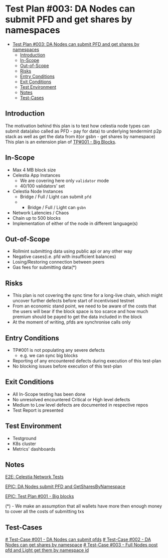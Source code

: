 # Test Plan #003: DA Nodes can submit PFD and get shares by namespaces

- [Test Plan #003: DA Nodes can submit PFD and get shares by namespaces](#test-plan-003-da-nodes-can-submit-pfd-and-get-shares-by-namespaces)
  - [Introduction](#introduction)
  - [In-Scope](#in-scope)
  - [Out-of-Scope](#out-of-scope)
  - [Risks](#risks)
  - [Entry Conditions](#entry-conditions)
  - [Exit Conditions](#exit-conditions)
  - [Test Environment](#test-environment)
  - [Notes](#notes)
  - [Test-Cases](#test-cases)

## Introduction

The motivation behind this plan is to test how celestia node types can submit data(also called as PFD - pay for data) to underlying tendermint p2p stack as well as get the data from it(or gsbn - get shares by namespace)
This plan is an extension plan of [TP#001 - Big Blocks](../001-Big-Blocks/tp-001-big-blocks-creation-sync.md). 

## In-Scope

- Max 4 MB block size
- Celestia App Instances
  - We are covering here only `validator` mode
  - 40/100 validators’ set
- Celestia Node Instances
  - Bridge / Full / Light can submit `pfd`
  - - Bridge / Full / Light can `gsbn`
- Network Latencies / Chaos
- Chain up to 500 blocks
- Implementation of either of the node in different language(s)

## Out-of-Scope

- Rollmint submitting data using public api or any other way
- Negative cases(i.e. pfd with insufficient balances)
- Losing/Restoring connection between peers
- Gas fees for submitting data(\*)

## Risks

- This plan is not covering the sync time for a long-live chain, which might uncover further defects before start of incentivised testnet
- From an economic stand point, we need to be aware of the costs that the users will bear if the block space is too scarce and how much premium should be payed to get the data included in the block
- At the moment of writing, pfds are synchronise calls only

## Entry Conditions

- TP#001 is not populating any severe defects
  - e.g. we can sync big blocks 
- Reporting of any encountered defects during execution of this test-plan
- No blocking issues before execution of this test-plan

## Exit Conditions

- All In-Scope testing has been done
- No unresolved encountered Critical or High level defects
- Medium to Low level defects are documented in respective repos
- Test Report is presented

## Test Environment

- Testground
- K8s cluster
- Metrics' dashboards

## Notes

[E2E: Celestia Network Tests](https://github.com/celestiaorg/celestia-node/issues/7)

[EPIC: DA Nodes submit PFD and GetSharesByNamespace](https://github.com/celestiaorg/test-infra/issues/85)

[EPIC: Test Plan #001 - Big blocks](https://github.com/celestiaorg/test-infra/issues/77)

(\*) - We make an assumption that all wallets have more then enough money to cover all the costs of submitting txs

## Test-Cases

[# Test-Case #001 - DA Nodes can submit pfds](test-cases/tc-001-da-nodes-pfd.md)
[# Test-Case #002 - DA Nodes can get shares by namespace](test-cases/tc-002-da-nodes-gsbn.md)
[# Test-Case #003 - Full Nodes post pfd and Light get them by namespace id](test-cases/tc-003-full-pfd-light-gsbn.md)

